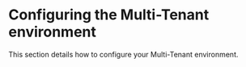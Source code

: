 <?xml version="1.0" encoding="UTF-8"?>
<!DOCTYPE task PUBLIC "-//OASIS//DTD DITA Task//EN" "task.dtd">

# Configuring the Multi-Tenant environment
This section details how to configure your Multi-Tenant environment.
<?tm 1541016643182 1 HCL Connections ?>

